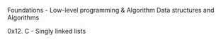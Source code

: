  Foundations - Low-level programming & Algorithm  Data structures and Algorithms

 0x12. C - Singly linked lists




